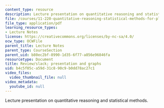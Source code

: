 ```yaml
---
content_type: resource
description: Lecture presentation on quantitative reasoning and statistical methods.
file: /courses/11-220-quantitative-reasoning-statistical-methods-for-planners-i-spring-2009/b4c5f05ca59d31c890c9b0dd78ac27c1_MIT11_220s09_lec19.pdf
file_type: application/pdf
learning_resource_types:
- Lecture Notes
license: https://creativecommons.org/licenses/by-nc-sa/4.0/
ocw_type: OCWFile
parent_title: Lecture Notes
parent_type: CourseSection
parent_uid: b80ec2bf-8990-1d35-6f77-a856e96846fa
resourcetype: Document
title: Review/slack; presentation and graphs
uid: b4c5f05c-a59d-31c8-90c9-b0dd78ac27c1
video_files:
  video_thumbnail_file: null
video_metadata:
  youtube_id: null
---
```

Lecture presentation on quantitative reasoning and statistical methods.